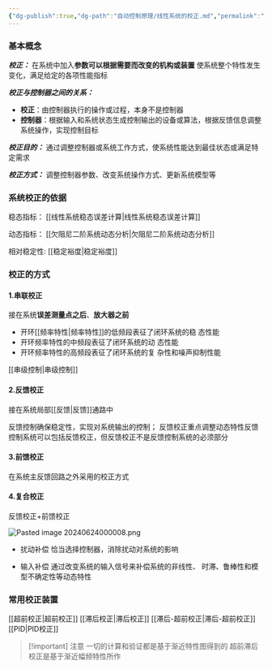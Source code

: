 ```yaml
---
{"dg-publish":true,"dg-path":"自动控制原理/线性系统的校正.md","permalink":"/自动控制原理/线性系统的校正/","dgPassFrontmatter":true,"noteIcon":"","created":"2024-05-30T09:55:47.326+08:00","updated":"2024-07-10T12:21:20.646+08:00"}
---
```


### 基本概念

***校正：***
在系统中加入**参数可以根据需要而改变的机构或装置**
使系统整个特性发生变化，满足给定的各项性能指标

***校正与控制器之间的关系：***
- **校正**：由控制器执行的操作或过程，本身不是控制器 
- **控制器**：根据输入和系统状态生成控制输出的设备或算法，根据反馈信息调整系统操作，实现控制目标

***校正目的：***
通过调整控制器或系统工作方式，使系统性能达到最佳状态或满足特定需求 

***校正方式：***
调整控制器参数、改变系统操作方式、更新系统模型等

### 系统校正的依据
稳态指标：
[[线性系统稳态误差计算\|线性系统稳态误差计算]]

动态指标：
[[欠阻尼二阶系统动态分析\|欠阻尼二阶系统动态分析]]


相对稳定性:
[[稳定裕度\|稳定裕度]]

### 校正的方式
#### 1.串联校正
接在系统**误差测量点之后**、**放大器之前**

- 开环[[频率特性\|频率特性]]的低频段表征了闭环系统的稳
态性能
 - 开环频率特性的中频段表征了闭环系统的动
态性能
- 开环频率特性的高频段表征了闭环系统的复
杂性和噪声抑制性能

[[串级控制\|串级控制]]
#### 2.反馈校正
接在系统局部[[反馈\|反馈]]通路中

反馈控制确保稳定性，实现对系统输出的控制；
反馈校正重点调整动态特性反馈控制系统可以包括反馈校正，但反馈校正不是反馈控制系统的必须部分
#### 3.前馈校正
在系统主反馈回路之外采用的校正方式

#### 4.复合校正
反馈校正+前馈校正

![Pasted image 20240624000008.png](/img/user/%E5%8A%9F%E8%83%BD%E6%80%A7%E6%96%87%E4%BB%B6%E5%A4%B9/%E8%BD%BD%E5%85%A5%E7%9A%84%E5%AA%92%E4%BD%93%E8%B5%84%E6%BA%90/Pasted%20image%2020240624000008.png)

- 扰动补偿
	恰当选择控制器，消除扰动对系统的影响
	
- 输入补偿
	通过改变系统的输入信号来补偿系统的非线性、 时滞、鲁棒性和模型不确定性等动态特性

### 常用校正装置
[[超前校正\|超前校正]]
[[滞后校正\|滞后校正]]
[[滞后-超前校正\|滞后-超前校正]]
[[PID\|PID校正]]


>[!important] 注意
>一切的计算和验证都是基于渐近特性图得到的
>超前滞后校正是基于渐近幅频特性所作










